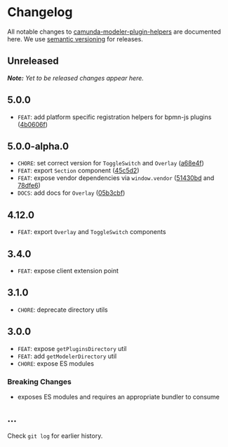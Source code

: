 # Changelog

All notable changes to [camunda-modeler-plugin-helpers](https://github.com/camunda/camunda-modeler-plugin-helpers) are documented here. We use [semantic versioning](http://semver.org/) for releases.

## Unreleased

___Note:__ Yet to be released changes appear here._

## 5.0.0

* `FEAT`: add platform specific registration helpers for bpmn-js plugins ([4b0606f](https://github.com/camunda/camunda-modeler-plugin-helpers/commit/4b0606fd2eae41600a6395224b3ca395a09614c6))

## 5.0.0-alpha.0

* `CHORE`: set correct version for `ToggleSwitch` and `Overlay` ([a68e4f](https://github.com/camunda/camunda-modeler-plugin-helpers/commit/a68e4f6d7f8c2855f869aa78132d1bc0446d1053))
* `FEAT`: export `Section` component ([45c5d2](https://github.com/camunda/camunda-modeler-plugin-helpers/commit/45c5d2478579c5aa8b00c89f9e1377f59348901b))
* `FEAT`: expose vendor dependencies via `window.vendor` ([51430bd](https://github.com/camunda/camunda-modeler-plugin-helpers/commit/51430bdf147fd894440ab33e829f0a9f136e302b) and [78dfe6](https://github.com/camunda/camunda-modeler-plugin-helpers/commit/78dfe6b0f790c1bf1f7dbca0dae9d7daa3e82ad6))
* `DOCS`: add docs for `Overlay` ([05b3cbf](https://github.com/camunda/camunda-modeler-plugin-helpers/commit/05b3cbf4e15c6603d0e231e75818a99f5b429834))

## 4.12.0

* `FEAT`: export `Overlay` and `ToggleSwitch` components

## 3.4.0

* `FEAT`: expose client extension point

## 3.1.0

* `CHORE`: deprecate directory utils

## 3.0.0

* `FEAT`: expose `getPluginsDirectory` util
* `FEAT`: add `getModelerDirectory` util
* `CHORE`: expose ES modules

### Breaking Changes

* exposes ES modules and requires an appropriate bundler to consume

## ...

Check `git log` for earlier history.
